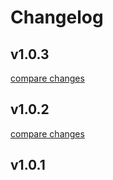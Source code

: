 # Changelog


## v1.0.3

[compare changes](https://github.com/sosensible/nuxt-sosui/compare/v1.0.2...v1.0.3)

## v1.0.2

[compare changes](https://github.com/sosensible/nuxt-sosui/compare/v1.0.1...v1.0.2)

## v1.0.1

